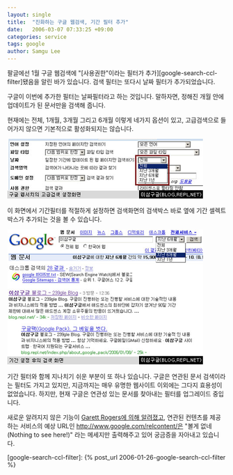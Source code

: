 ```yaml
---
layout: single
title:  "진화하는 구글 웹검색, 기간 필터 추가"
date:   2006-03-07 07:33:25 +09:00
categories: service
tags: google
author: Samgu Lee
---
```

팔글에선 1월 구글 웹검색에 "[사용권한"이라는 필터가 추가][google-search-ccl-filter]됐음을 알린 바가 있습니다. 검색 필터는 또다시 날짜 필터가 추가되었습니다.

구글이 이번에 추가한 필터는 날짜필터라고 하는 것입니다. 말하자면, 정해진 개월 안에 업데이트가 된 문서만을 검색해 줍니다.

현재에는 전체, 1개월, 3개월 그리고 6개월 이렇게 네가지 옵션이 있고, 고급검색으로 들어가지 않으면 기본적으로 활성화되지는 않습니다.

![구글 기간필터 추가된 설정화면](/assets/google_add_filter.jpg)

이 화면에서 기간필터를 적절하게 설정하면 검색화면의 검색박스 바로 옆에 기간 셀렉트박스가 추가되는 것을 볼 수 있습니다.

![기간 필터 설정 후 검색화면](/assets/search_after_timezone.jpg)

기간 필터와 함께 지나치기 쉬운 부분이 또 하나 있습니다. 구글은 연관된 문서 검색이라는 필터도 가지고 있지만, 지금까지는 매우 유명한 웹사이트 이외에는 그다지 효용성이 없었습니다. 하지만, 현재 구글은 연관성 있는 문서를 찾아내는 필터를 업그레이드 중입니다.

새로운 알려지지 않은 기능이 [Garett Rogers에 의해 알려졌고](http://blogs.zdnet.com/Google/?p=119), 연관된 컨텐츠를 제공하는 서비스의 예상 URL인 http://www.google.com/relcontent/은 "볼게 없네(Nothing to see here!)" 라는 메세지만 출력해주고 있어 궁금증을 자아내고 있습니다.

[google-search-ccl-filter]: {% post_url 2006-01-26-google-search-ccl-filter %}
